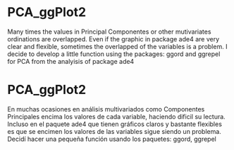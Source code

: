 # PCA_ggPlot2
Many times the values in Principal Componentes or other mutivariates ordinations are overlapped. Even if the graphic in package ade4 are very clear and flexible, sometimes the overlapped of the variables is a problem. I decide to develop a little function using the packages: ggord and ggrepel for PCA from the analyisis of package ade4

# PCA_ggPlot2
En muchas ocasiones en análisis multivariados como Componentes Principales encima los valores de cada variable, haciendo dificil su lectura. Incluso en el paquete ade4 que tienen gráficos claros y bastante flexibles es que se encimen los valores de las variables sigue siendo un problema. Decidí hacer una pequeña función usando los paquetes: ggord, ggrepel
